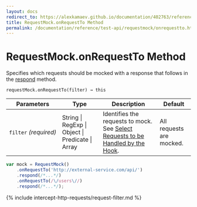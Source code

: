 ```yaml
---
layout: docs
redirect_to: https://alexkamaev.github.io/documentation/402763/reference/test-api/requestmock/onrequestto
title: RequestMock.onRequestTo Method
permalink: /documentation/reference/test-api/requestmock/onrequestto.html
---
```

# RequestMock.onRequestTo Method

Specifies which requests should be mocked with a response that follows in the [respond](respond.md) method.

```text
requestMock.onRequestTo(filter) → this
```

Parameters | Type | Description | Default
---------- | ---- | ----------- | -----
`filter`&#160;*(required)* | String &#124; RegExp &#124; Object &#124; Predicate &#124; Array | Identifies the requests to mock. See [Select Requests to be Handled by the Hook](#select-requests-to-be-handled-by-the-hook). | All requests are mocked.

```js
var mock = RequestMock()
    .onRequestTo('http://external-service.com/api/')
    .respond(/*...*/)
    .onRequestTo(/\/users\//)
    .respond(/*...*/);
```

{% include intercept-http-requests/request-filter.md %}